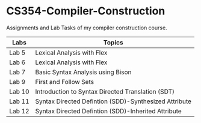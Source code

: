 # CS354-Compiler-Construction
Assignments and Lab Tasks of my compiler construction course. 

| Labs | Topics |
| --- | --- |
| Lab 5 | Lexical Analysis with Flex |
| Lab 6 | Lexical Analysis with Flex |
| Lab 7 | Basic Syntax Analysis using Bison |
| Lab 9 | First and Follow Sets |
| Lab 10 | Introduction to Syntax Directed Translation (SDT) |
| Lab 11 | Syntax Directed Defintion (SDD)-Synthesized Attribute |
| Lab 12 | Syntax Directed Defintion (SDD)-Inherited Attribute |

